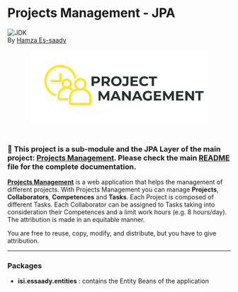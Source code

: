 # Projects Management - JPA
![JDK][jdkBadge] <br/>
By [Hamza Es-saady][linkedinURL]

<!-- Logo -->
<div align="center">
<img src="./images/Logo.svg" alt="Projects Management Logo" width="400px">
</div> <br/>

<!-- Note -->
### :pushpin: **This project is a sub-module and the JPA Layer of the main project: [Projects Management][projectURL]. Please check the main [README][mainReadmeURL] file for the complete documentation.**

<!-- Description -->
[**Projects Management**][projectURL] is a web application that helps the management of different projects. With Projects Management you can manage **Projects**, **Collaborators**, **Competences** and **Tasks**. Each Project is composed of different Tasks. Each Collaborator can be assigned to Tasks taking into consideration their Competences and a limit work hours (e.g. 8 hours/day). The attribution is made in an equitable manner.

You are free to reuse, copy, modify, and distribute, but you have to give attribution.

---

### Packages
* **isi.essaady.entities** : contains the Entity Beans of the application



<!-- Identifiers --------------------------------------------------------- -->
[linkedinURL]: https://www.linkedin.com/in/essaadyhamza/
[projectURL]: https://github.com/Kuohamkun/projectsmanagement-bom
[mainReadmeURL]: https://github.com/Kuohamkun/projectsmanagement-bom/blob/master/README.md
[jdkBadge]: https://img.shields.io/badge/JDK-1.8-007396?style=flat&logo=java